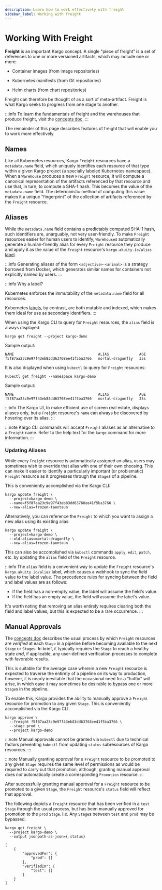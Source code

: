 ```yaml
---
description: Learn how to work effectively with freight
sidebar_label: Working with freight
---
```


# Working With Freight

**Freight** is an important Kargo concept. A single "piece of freight" is a set
of references to one or more versioned artifacts, which may include one or more:

* Container images (from image repositories)

* Kubernetes manifests (from Git repositories)

* Helm charts (from chart repositories)

Freight can therefore be thought of as a sort of meta-artifact. Freight is what
Kargo seeks to progress from one stage to another.

:::info
To learn the fundamentals of freight and the warehouses that produce freight,
visit the [concepts doc](../concepts).
:::

The remainder of this page describes features of freight that will enable you
to work more effectively.

## Names

Like all Kubernetes resources, Kargo `Freight` resources have a `metadata.name`
field, which uniquely identifies each resource of that type within a given Kargo
project (a specially labeled Kubernetes namespace). When a `Warehouse` produces
a new `Freight` resource, it will compute a canonical representation of the
artifacts referenced by that resource and use that, in turn, to compute a SHA-1
hash. This becomes the value of the `metadata.name` field. The deterministic
method of computing this value makes it a unique "fingerprint" of the
collection of artifacts referenced by the `Freight` resource.

## Aliases

While the `metadata.name` field contains a predictably computed SHA-1 hash,
such identifiers are, unarguably, not very user-friendly.
To make `Freight` resources easier for human users to identify, `Warehouse`s
automatically generate a human-friendly alias for every `Freight` resource they
produce and apply it as the value of the `Freight` resource's
`kargo.akuity.io/alias`
[label](https://kubernetes.io/docs/concepts/overview/working-with-objects/labels/).

:::info
Generating aliases of the form `<adjective>-<animal>` is a strategy borrowed
from Docker, which generates similar names for containers not explicitly named
by users.
:::

:::info
Why a label?

Kubernetes enforces the immutability of the `metadata.name` field for all
resources.

Kubernetes
[labels](https://kubernetes.io/docs/concepts/overview/working-with-objects/labels/),
by contrast, are both mutable and indexed, which makes them ideal for use as
secondary identifiers.
:::

When using the Kargo CLI to query for `Freight` resources, the `alias` field is
always displayed:

```shell
kargo get freight --project kargo-demo
```

Sample output:

```shell
NAME                                       ALIAS              AGE
f5f87aa23c9e97f43eb83dd63768ee41f5ba3766   mortal-dragonfly   35s
```

It is also displayed when using `kubectl` to query for `Freight` resources:

```shell
kubectl get freight --namespace kargo-demo
```

Sample output:

```shell
NAME                                       ALIAS              AGE
f5f87aa23c9e97f43eb83dd63768ee41f5ba3766   mortal-dragonfly   35s
```

:::info
The Kargo UI, to make efficient use of screen real estate, displays aliases
only, but a `Freight` resource's `name` can always be discovered by hovering
over its alias.
:::

:::note
Kargo CLI commands will accept `Freight` aliases as an alternative to a
`Freight` name. Refer to the help text for the `kargo` command for more
information.
:::

### Updating Aliases

While every `Freight` resource is automatically assigned an alias, users may
sometimes wish to override that alias with one of their own choosing. This can
make it easier to identify a particularly important (or problematic) `Freight`
resource as it progresses through the `Stage`s of a pipeline.

This is conveniently accomplished via the Kargo CLI:

```shell
kargo update freight \
  --project=kargo-demo \
  --name=f5f87aa23c9e97f43eb83dd63768ee41f5ba3766 \
  --new-alias=frozen-tauntaun
```
Alternatively, you can reference the `Freight` to which you want to assign a new alias using its existing alias:

```shell
kargo update freight \
  --project=kargo-demo \
  --old-alias=mortal-dragonfly \
  --new-alias=frozen-tauntaun
```

This can also be accomplished via `kubectl` commands `apply`, `edit`, `patch`,
etc. by updating the `alias` field of the `Freight` resource.

:::info
The `alias` field is a convenient way to update the `Freight` resource's
`kargo.akuity.io/alias` label, which causes a webhook to sync the field value
to the label value. The precedence rules for syncing between the field and
label values are as follows:

- If the field has a non-empty value, the label will assume the field's value.
- If the field has an empty value, the field will assume the label's value.

It's worth noting that removing an alias entirely requires clearing both the
field and label values, but this is expected to be a rare occurrence.
:::

## Manual Approvals

The [concepts doc](../concepts#verifications) describes the
usual process by which `Freight` resources are _verified_ at each `Stage` in a
pipeline before becoming available to the next `Stage` or `Stage`s. In brief, it
typically requires the `Stage` to reach a healthy state _and_, if applicable,
any user-defined verification processes to complete with favorable results.

This is suitable for the average case wherein a new `Freight` resource is
expected to traverse the entirety of a pipeline on its way to production,
however, it is nearly inevitable that the occasional need for a "hotfix" will
arise, in which case it may sometimes be desirable to bypass one or more
`Stage`s in the pipeline.

To enable this, Kargo provides the ability to manually approve a `Freight`
resource for promotion to any given `Stage`. This is conveniently accomplished
via the Kargo CLI:

```shell
kargo approve \
  --freight f5f87aa23c9e97f43eb83dd63768ee41f5ba3766 \
  --stage prod \
  --project kargo-demo
```

:::note
Manual approvals cannot be granted via `kubectl` due to technical factors
preventing `kubectl` from updating `status` subresources of Kargo resources.
:::

:::note
Manually granting approval for a `Freight` resource to be promoted to any given
`Stage` requires the same level of permissions as would be required to carry out
that promotion, although, granting manual approval does _not_ automatically
create a corresponding `Promotion` resource.
:::

After successfully granting manual approval for a `Freight` resource to be
promoted to a given `Stage`, the `Freight` resource's `status` field will
reflect that approval.

The following depicts a `Freight` resource that has been verified in a `test`
`Stage` through the usual process, but has been manually approved for promotion
to the `prod` `Stage`. i.e. Any `Stage`s between `test` and `prod` may be
bypassed.

```shell
kargo get freight \
  --project kargo-demo \
  --output jsonpath-as-json={.status}
```

```shell
[
    {
        "approvedFor": {
            "prod": {}
        },
        "verifiedIn": {
            "test": {}
        }
    }
]
```
